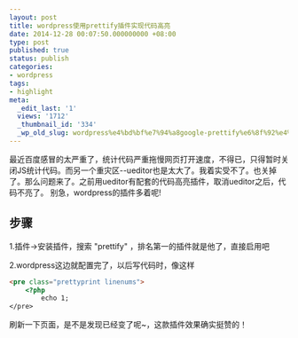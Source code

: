 ```yaml
---
layout: post
title: wordpress使用prettify插件实现代码高亮
date: 2014-12-28 00:07:50.000000000 +08:00
type: post
published: true
status: publish
categories:
- wordpress
tags:
- highlight
meta:
  _edit_last: '1'
  views: '1712'
  _thumbnail_id: '334'
  _wp_old_slug: wordpress%e4%bd%bf%e7%94%a8google-prettify%e6%8f%92%e4%bb%b6%e5%ae%9e%e7%8e%b0%e4%bb%a3%e7%a0%81%e9%ab%98%e4%ba%ae
---
```

最近百度感冒的太严重了，统计代码严重拖慢网页打开速度，不得已，只得暂时关闭JS统计代码。而另一个重灾区--ueditor也是太大了。我着实受不了。也关掉了。那么问题来了。之前用ueditor有配套的代码高亮插件，取消ueditor之后，代码不亮了。
别急，wordpress的插件多着呢!

## 步骤
1.插件->安装插件，搜索 "prettify" ，排名第一的插件就是他了，直接启用吧

2.wordpress这边就配置完了，以后写代码时，像这样

```html
<pre class="prettyprint linenums">
    <?php
        echo 1;
</pre>
```

刷新一下页面，是不是发现已经变了呢~，这款插件效果确实挺赞的！